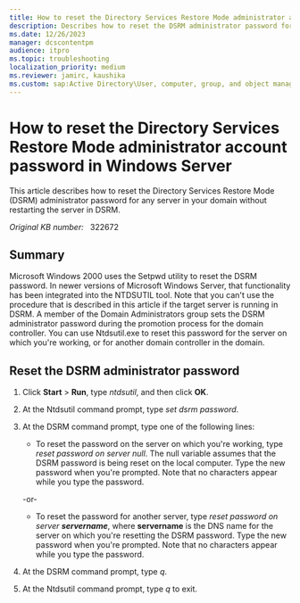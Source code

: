 ```yaml
---
title: How to reset the Directory Services Restore Mode administrator account password
description: Describes how to reset the DSRM administrator password for any server in your domain without restarting the server.
ms.date: 12/26/2023
manager: dcscontentpm
audience: itpro
ms.topic: troubleshooting
localization_priority: medium
ms.reviewer: jamirc, kaushika
ms.custom: sap:Active Directory\User, computer, group, and object management, csstroubleshoot
---
```

# How to reset the Directory Services Restore Mode administrator account password in Windows Server

This article describes how to reset the Directory Services Restore Mode (DSRM) administrator password for any server in your domain without restarting the server in DSRM.

_Original KB number:_ &nbsp; 322672

## Summary

Microsoft Windows 2000 uses the Setpwd utility to reset the DSRM password. In newer versions of Microsoft Windows Server, that functionality has been integrated into the NTDSUTIL tool. Note that you can't use the procedure that is described in this article if the target server is running in DSRM. A member of the Domain Administrators group sets the DSRM administrator password during the promotion process for the domain controller. You can use Ntdsutil.exe to reset this password for the server on which you're working, or for another domain controller in the domain.

## Reset the DSRM administrator password

1. Click **Start** > **Run**, type *ntdsutil*, and then click **OK**.
2. At the Ntdsutil command prompt, type *set dsrm password*.
3. At the DSRM command prompt, type one of the following lines:

    - To reset the password on the server on which you're working, type *reset password on server null*. The null variable assumes that the DSRM password is being reset on the local computer. Type the new password when you're prompted. Note that no characters appear while you type the password.

    -or-
    - To reset the password for another server, type *reset password on server **servername***, where **servername** is the DNS name for the server on which you're resetting the DSRM password. Type the new password when you're prompted. Note that no characters appear while you type the password.

4. At the DSRM command prompt, type *q*.
5. At the Ntdsutil command prompt, type *q* to exit.
